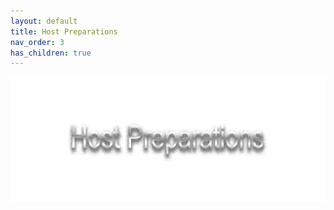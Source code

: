 ```yaml
---
layout: default
title: Host Preparations
nav_order: 3
has_children: true
---
```


<p align="center">
  <img width="650" height="200" src="../../assets/HeaderHostPreparations.png">
</p>

